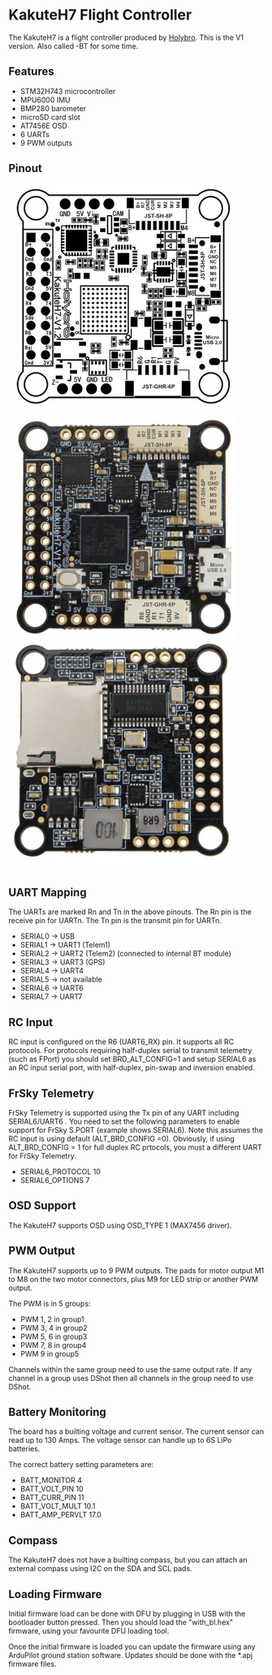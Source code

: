 # KakuteH7 Flight Controller

The KakuteH7 is a flight controller produced by [Holybro](http://www.holybro.com/). This is the V1 version. Also called -BT for some time.

## Features

 - STM32H743 microcontroller
 - MPU6000 IMU
 - BMP280 barometer
 - microSD card slot
 - AT7456E OSD
 - 6 UARTs
 - 9 PWM outputs

## Pinout

![KakuteH7 Board](Kakkute_H7_Board_Top__Bottom2.jpg "KakuteH7")
![KakuteH7 Board](Kakkute_H7_Board_Top__Bottom3.jpg "KakuteH7")
![KakuteH7 Board](Kakkute_H7_Board_Top__Bottom4.jpg "KakuteH7")

## UART Mapping

The UARTs are marked Rn and Tn in the above pinouts. The Rn pin is the
receive pin for UARTn. The Tn pin is the transmit pin for UARTn.

 - SERIAL0 -> USB
 - SERIAL1 -> UART1 (Telem1)
 - SERIAL2 -> UART2 (Telem2) (connected to internal BT module)
 - SERIAL3 -> UART3 (GPS)
 - SERIAL4 -> UART4
 - SERIAL5 -> not available
 - SERIAL6 -> UART6
 - SERIAL7 -> UART7

## RC Input

RC input is configured on the R6 (UART6_RX) pin. It supports all RC
protocols. For protocols requiring half-duplex serial to transmit
telemetry (such as FPort) you should set BRD_ALT_CONFIG=1 and setup
SERIAL6 as an RC input serial port, with half-duplex, pin-swap
and inversion enabled.
 
## FrSky Telemetry
 
FrSky Telemetry is supported using the Tx pin of any UART including SERIAL6/UART6 . You need to set the following parameters to enable support for FrSky S.PORT (example shows SERIAL6). Note this assumes the RC input is using default (ALT_BRD_CONFIG =0). Obviously, if using ALT_BRD_CONFIG = 1 for full duplex RC prtocols, you must a different UART for FrSky Telemetry.
 
  - SERIAL6_PROTOCOL 10
  - SERIAL6_OPTIONS 7
  
## OSD Support

The KakuteH7 supports OSD using OSD_TYPE 1 (MAX7456 driver).

## PWM Output

The KakuteH7 supports up to 9 PWM outputs. The pads for motor output
M1 to M8 on the two motor connectors, plus M9 for LED strip or another
PWM output.

The PWM is in 5 groups:

 - PWM 1, 2 in group1
 - PWM 3, 4 in group2
 - PWM 5, 6 in group3
 - PWM 7, 8 in group4
 - PWM 9 in group5

Channels within the same group need to use the same output rate. If
any channel in a group uses DShot then all channels in the group need
to use DShot.

## Battery Monitoring

The board has a builting voltage and current sensor. The current
sensor can read up to 130 Amps. The voltage sensor can handle up to 6S
LiPo batteries.

The correct battery setting parameters are:

 - BATT_MONITOR 4
 - BATT_VOLT_PIN 10
 - BATT_CURR_PIN 11
 - BATT_VOLT_MULT 10.1
 - BATT_AMP_PERVLT 17.0

## Compass

The KakuteH7 does not have a builting compass, but you can attach an external compass using I2C on the SDA and SCL pads.

## Loading Firmware

Initial firmware load can be done with DFU by plugging in USB with the
bootloader button pressed. Then you should load the "with_bl.hex"
firmware, using your favourite DFU loading tool.

Once the initial firmware is loaded you can update the firmware using
any ArduPilot ground station software. Updates should be done with the
*.apj firmware files.

